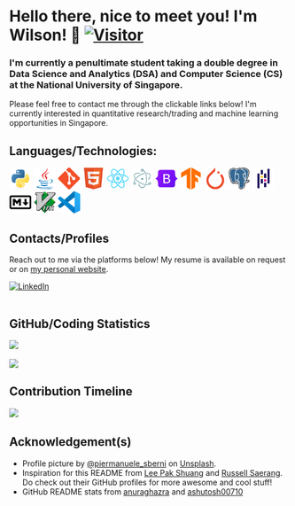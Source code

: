 # Hello there, nice to meet you! I'm Wilson! 👋 [![Visitor](https://visitor-badge.laobi.icu/badge?page_id=wilsonwid)](https://github.com/wilsonwid)
### I'm currently a penultimate student taking a double degree in Data Science and Analytics (DSA) and Computer Science (CS) at the National University of Singapore.

Please feel free to contact me through the clickable links below! I'm currently interested in quantitative research/trading and machine learning opportunities in Singapore. 


## Languages/Technologies:
<p align="left">
  <a href="https://raw.githubusercontent.com/devicons/devicon/2ae2a900d2f041da66e950e4d48052658d850630/icons/python/python-original.svg"><img src="https://raw.githubusercontent.com/devicons/devicon/2ae2a900d2f041da66e950e4d48052658d850630/icons/python/python-original.svg" width="40" height="40"></a>
  <a href="https://raw.githubusercontent.com/devicons/devicon/2ae2a900d2f041da66e950e4d48052658d850630/icons/java/java-original.svg"><img src="https://raw.githubusercontent.com/devicons/devicon/2ae2a900d2f041da66e950e4d48052658d850630/icons/java/java-original.svg" width="40" height="40"></a>
  <a href="https://raw.githubusercontent.com/devicons/devicon/2ae2a900d2f041da66e950e4d48052658d850630/icons/git/git-original.svg"><img src="https://raw.githubusercontent.com/devicons/devicon/2ae2a900d2f041da66e950e4d48052658d850630/icons/git/git-original.svg" width="40" height="40"></a>
  <a href="https://raw.githubusercontent.com/devicons/devicon/master/icons/html5/html5-original.svg"><img src="https://raw.githubusercontent.com/devicons/devicon/master/icons/html5/html5-original.svg" width="40" /></a>
  <a href="https://raw.githubusercontent.com/devicons/devicon/master/icons/react/react-original.svg"><img src="https://raw.githubusercontent.com/devicons/devicon/master/icons/react/react-original.svg" width="40" height="40"></a>
  <a href="https://raw.githubusercontent.com/devicons/devicon/master/icons/electron/electron-original.svg"><img src="https://raw.githubusercontent.com/devicons/devicon/master/icons/electron/electron-original.svg" width="40" /></a>
  <a href="https://raw.githubusercontent.com/devicons/devicon/master/icons/bootstrap/bootstrap-original.svg"><img src="https://raw.githubusercontent.com/devicons/devicon/master/icons/bootstrap/bootstrap-original.svg" width="40"/></a>
  <a href="https://raw.githubusercontent.com/devicons/devicon/master/icons/tensorflow/tensorflow-original.svg"><img src="https://raw.githubusercontent.com/devicons/devicon/master/icons/tensorflow/tensorflow-original.svg" width="40" height="40"></a>
  <a href="https://raw.githubusercontent.com/devicons/devicon/master/icons/pytorch/pytorch-original.svg"><img src="https://raw.githubusercontent.com/devicons/devicon/master/icons/pytorch/pytorch-original.svg" width="40"/></a>
  <a href="https://raw.githubusercontent.com/devicons/devicon/master/icons/postgresql/postgresql-original.svg"><img src="https://raw.githubusercontent.com/devicons/devicon/master/icons/postgresql/postgresql-original.svg" width="40" /></a>
  <a href="https://raw.githubusercontent.com/devicons/devicon/master/icons/pandas/pandas-original.svg"><img src="https://raw.githubusercontent.com/devicons/devicon/master/icons/pandas/pandas-original.svg" width="40" /></a>
  <a href="https://raw.githubusercontent.com/devicons/devicon/master/icons/markdown/markdown-original.svg"><img src="https://raw.githubusercontent.com/devicons/devicon/master/icons/markdown/markdown-original.svg" width="40" /></a>
  <a href="https://raw.githubusercontent.com/devicons/devicon/master/icons/vim/vim-original.svg"><img src="https://raw.githubusercontent.com/devicons/devicon/master/icons/vim/vim-original.svg" width="40" /></a>
  <a href="https://raw.githubusercontent.com/devicons/devicon/master/icons/vscode/vscode-original.svg"><img src="https://raw.githubusercontent.com/devicons/devicon/master/icons/vscode/vscode-original.svg" width="40" /></a>
</p>

## Contacts/Profiles
Reach out to me via the platforms below! My resume is available on request or on [my personal website](https://wilsonwid.com).

<div align="left">
  <a href="https://www.linkedin.com/in/wilsonwid">
    <img alt="LinkedIn" src="https://img.shields.io/badge/linkedin%20-%230077B5.svg?&style=for-the-badge&logo=linkedin&logoColor=white"/>
  </a>
</div>

<br>

## GitHub/Coding Statistics
<div align="left">
  <a href="https://github.com/anuraghazra/github-readme-stats"><img align="top" src="https://github-readme-stats.vercel.app/api?username=wilsonwid&count_private=true&show_icons=true&theme=tokyonight&include_all_commits=true&title_color=dd58c1&icon_color=dd58c1&custom_title=Wilson's%20GitHub%20Stats" /></a>
  <br /><br />
  <a href="https://github.com/anuraghazra/github-readme-stats"><img align="top" src="https://github-readme-stats.vercel.app/api/top-langs?username=wilsonwid&count_private=true&theme=tokyonight&title_color=8ddbf7&layout=compact&hide=jupyter%20notebook,css,scss,html"></a>
</div>


## Contribution Timeline
<a href="https://github.com/ashutosh00710/github-readme-activity-graph"><img src="https://github-readme-activity-graph.vercel.app/graph?username=wilsonwid&custom_title=Contribution%20Graph&theme=react-dark&area=true&"/></a>
</details>

## Acknowledgement(s)
- Profile picture by [@piermanuele_sberni](https://unsplash.com/@piermanuele_sberni) on [Unsplash](https://unsplash.com/photos/d_QNXgRRKJ0).
- Inspiration for this README from [Lee Pak Shuang](https://github.com/pakshuang/pakshuang/) and [Russell Saerang](https://github.com/RussellDash332). Do check out their GitHub profiles for more awesome and cool stuff!
- GitHub README stats from [anuraghazra](https://github.com/anuraghazra/github-readme-stats) and [ashutosh00710](https://github.com/ashutosh00710/github-readme-activity-graph)
